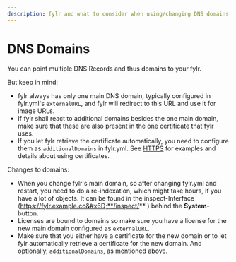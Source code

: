 ```yaml
---
description: fylr and what to consider when using/changing DNS domains
---
```


# DNS Domains

You can point multiple DNS Records and thus domains to your fylr.

But keep in mind:

* fylr always has only one main DNS domain, typically configured in fylr.yml's `externalURL`, and fylr will redirect to this URL and use it for image URLs.
* If fylr shall react to additional domains besides the one main domain, make sure that these are also present in the one certificate that fylr uses.&#x20;
* If you let fylr retrieve the certificate automatically, you need to configure them as `additionalDomains` in fylr.yml. See [HTTPS](http-and-https.md) for examples and details about using certificates.

Changes to domains:

* When you change fylr's main domain, so after changing fylr.yml and restart, you need to do a re-indexation, which might take hours, if you have a lot of objects. It can be found in the inspect-Interface (https://fylr.example.co&#x6D;**/inspect/** )  behind the **System**-button.
* Licenses are bound to domains so make sure you have a license for the new main domain configured as `externalURL`.
* Make sure that you either have a certificate for the new domain or to let fylr automatically retrieve a certificate for the new domain. And optionally, `additionalDomains`, as mentioned above.

